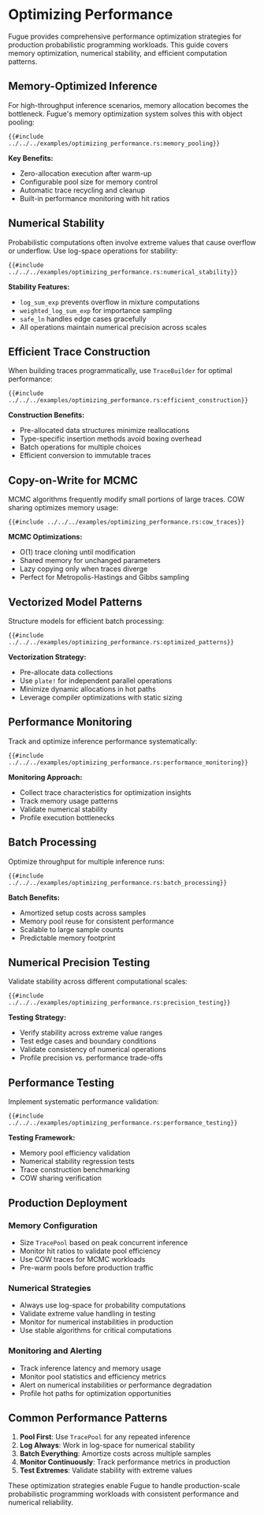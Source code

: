 # Optimizing Performance

Fugue provides comprehensive performance optimization strategies for production probabilistic programming workloads. This guide covers memory optimization, numerical stability, and efficient computation patterns.

## Memory-Optimized Inference

For high-throughput inference scenarios, memory allocation becomes the bottleneck. Fugue's memory optimization system solves this with object pooling:

```rust,ignore
{{#include ../../../examples/optimizing_performance.rs:memory_pooling}}
```

**Key Benefits:**

- Zero-allocation execution after warm-up
- Configurable pool size for memory control
- Automatic trace recycling and cleanup
- Built-in performance monitoring with hit ratios

## Numerical Stability

Probabilistic computations often involve extreme values that cause overflow or underflow. Use log-space operations for stability:

```rust,ignore
{{#include ../../../examples/optimizing_performance.rs:numerical_stability}}
```

**Stability Features:**

- `log_sum_exp` prevents overflow in mixture computations
- `weighted_log_sum_exp` for importance sampling
- `safe_ln` handles edge cases gracefully
- All operations maintain numerical precision across scales

## Efficient Trace Construction

When building traces programmatically, use `TraceBuilder` for optimal performance:

```rust,ignore
{{#include ../../../examples/optimizing_performance.rs:efficient_construction}}
```

**Construction Benefits:**

-   Pre-allocated data structures minimize reallocations
-   Type-specific insertion methods avoid boxing overhead
-   Batch operations for multiple choices
-   Efficient conversion to immutable traces

## Copy-on-Write for MCMC

MCMC algorithms frequently modify small portions of large traces. COW sharing optimizes memory usage:

```rust,ignore
{{#include ../../../examples/optimizing_performance.rs:cow_traces}}
```

**MCMC Optimizations:**

-   O(1) trace cloning until modification
-   Shared memory for unchanged parameters
-   Lazy copying only when traces diverge
-   Perfect for Metropolis-Hastings and Gibbs sampling

## Vectorized Model Patterns

Structure models for efficient batch processing:

```rust,ignore
{{#include ../../../examples/optimizing_performance.rs:optimized_patterns}}
```

**Vectorization Strategy:**

-   Pre-allocate data collections
-   Use `plate!` for independent parallel operations
-   Minimize dynamic allocations in hot paths
-   Leverage compiler optimizations with static sizing

## Performance Monitoring

Track and optimize inference performance systematically:

```rust,ignore
{{#include ../../../examples/optimizing_performance.rs:performance_monitoring}}
```

**Monitoring Approach:**

-   Collect trace characteristics for optimization insights
-   Track memory usage patterns
-   Validate numerical stability
-   Profile execution bottlenecks

## Batch Processing

Optimize throughput for multiple inference runs:

```rust,ignore
{{#include ../../../examples/optimizing_performance.rs:batch_processing}}
```

**Batch Benefits:**

-   Amortized setup costs across samples
-   Memory pool reuse for consistent performance
-   Scalable to large sample counts
-   Predictable memory footprint

## Numerical Precision Testing

Validate stability across different computational scales:

```rust,ignore
{{#include ../../../examples/optimizing_performance.rs:precision_testing}}
```

**Testing Strategy:**

-   Verify stability across extreme value ranges
-   Test edge cases and boundary conditions
-   Validate consistency of numerical operations
-   Profile precision vs. performance trade-offs

## Performance Testing

Implement systematic performance validation:

```rust,ignore
{{#include ../../../examples/optimizing_performance.rs:performance_testing}}
```

**Testing Framework:**

-   Memory pool efficiency validation
-   Numerical stability regression tests
-   Trace construction benchmarking
-   COW sharing verification

## Production Deployment

### Memory Configuration

-   Size `TracePool` based on peak concurrent inference
-   Monitor hit ratios to validate pool efficiency
-   Use COW traces for MCMC workloads
-   Pre-warm pools before production traffic

### Numerical Strategies

-   Always use log-space for probability computations
-   Validate extreme value handling in testing
-   Monitor for numerical instabilities in production
-   Use stable algorithms for critical computations

### Monitoring and Alerting

-   Track inference latency and memory usage
-   Monitor pool statistics and efficiency metrics
-   Alert on numerical instabilities or performance degradation
-   Profile hot paths for optimization opportunities

## Common Performance Patterns

1. **Pool First**: Use `TracePool` for any repeated inference
2. **Log Always**: Work in log-space for numerical stability
3. **Batch Everything**: Amortize costs across multiple samples
4. **Monitor Continuously**: Track performance metrics in production
5. **Test Extremes**: Validate stability with extreme values

These optimization strategies enable Fugue to handle production-scale probabilistic programming workloads with consistent performance and numerical reliability.
